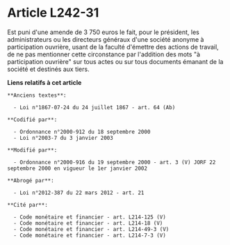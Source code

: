 # Article L242-31

Est puni d'une amende de 3 750 euros le fait, pour le président, les administrateurs ou les directeurs généraux d'une société
anonyme à participation ouvrière, usant de la faculté d'émettre des actions de travail, de ne pas mentionner cette
circonstance par l'addition des mots "à participation ouvrière" sur tous actes ou sur tous documents émanant de la société et
destinés aux tiers.

**Liens relatifs à cet article**

	**Anciens textes**:

	  - Loi n°1867-07-24 du 24 juillet 1867 - art. 64 (Ab)

	**Codifié par**:

	  - Ordonnance n°2000-912 du 18 septembre 2000
	  - Loi n°2003-7 du 3 janvier 2003

	**Modifié par**:

	  - Ordonnance n°2000-916 du 19 septembre 2000 - art. 3 (V) JORF 22 septembre 2000 en vigueur le 1er janvier 2002

	**Abrogé par**:

	  - Loi n°2012-387 du 22 mars 2012 - art. 21

	**Cité par**:

	  - Code monétaire et financier - art. L214-125 (V)
	  - Code monétaire et financier - art. L214-18 (V)
	  - Code monétaire et financier - art. L214-49-3 (V)
	  - Code monétaire et financier - art. L214-7-3 (V)
